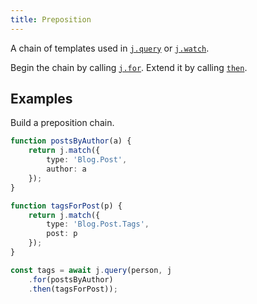 ```yaml
---
title: Preposition
---
```


A chain of templates used in [`j.query`](../jinaga/query/) or [`j.watch`](../jinaga/watch/).

Begin the chain by calling [`j.for`](../jinaga/for/).
Extend it by calling [`then`](./then/).

## Examples

Build a preposition chain.

```typescript
function postsByAuthor(a) {
    return j.match({
        type: 'Blog.Post',
        author: a
    });
}

function tagsForPost(p) {
    return j.match({
        type: 'Blog.Post.Tags',
        post: p
    });
}

const tags = await j.query(person, j
    .for(postsByAuthor)
    .then(tagsForPost));
```